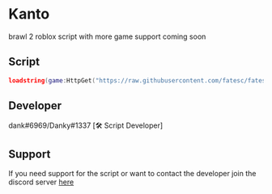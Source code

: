 # Kanto
brawl 2 roblox script with more game support coming soon

## Script
```lua
loadstring(game:HttpGet("https://raw.githubusercontent.com/fatesc/fates-admin/main/main.lua"))();
```

## Developer
 dank#6969/Danky#1337 [🛠 Script Developer]




## Support
If you need support for the script or want to contact the developer join the discord server [here](https://discord.gg/WBVYFZRTmk)
